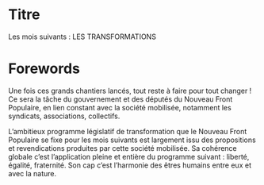 # Titre
Les mois suivants : LES TRANSFORMATIONS
# Forewords
Une fois ces grands chantiers lancés, tout reste à faire pour tout changer ! Ce sera la tâche du gouvernement et des députés du Nouveau Front Populaire, en lien constant avec la société mobilisée, notamment les syndicats, associations, collectifs. 

L’ambitieux programme législatif de transformation que le Nouveau Front Populaire se fixe pour les mois suivants est largement issu des propositions et revendications produites par cette société mobilisée. Sa cohérence globale c’est l’application pleine et entière du programme suivant : liberté, égalité, fraternité. Son cap c’est l’harmonie des êtres humains entre eux et avec la nature.